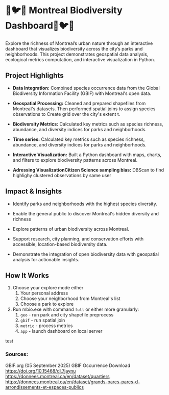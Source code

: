 
# 🍄🐦🌳 Montreal Biodiversity Dashboard🌳🐦🍄

Explore the richness of Montreal’s urban nature through an interactive dashboard that visualizes biodiversity across the city’s parks and neighborhoods. This project demonstrates geospatial data analysis, ecological metrics computation, and interactive visualization in Python.

## Project Highlights

- **Data Integration:** Combined species occurrence data from the Global Biodiversity Information Facility (GBIF) with Montreal's open data.
    
- **Geospatial Processing:** Cleaned and prepared shapefiles from Montreal's datasets. Then performed spatial joins to assign species observations to Create grid over the city's extent t.
	
- **Biodiversity Metrics:** Calculated key metrics such as species richness, abundance, and diversity indices for parks and neighborhoods.
	
- **Time series:** Calculated key metrics such as species richness, abundance, and diversity indices for parks and neighborhoods.
	
- **Interactive Visualization:** Built a Python dashboard with maps, charts, and filters to explore biodiversity patterns across Montreal.

- **Adressing VisualizationCitizen Science sampling bias:** DBScan to find highlighy clustered observations by same user 
## Impact & Insights

- Identify parks and neighborhoods with the highest species diversity.
	
- Enable the general public to discover Montreal's hidden diversity and richness
	
- Explore patterns of urban biodiversity across Montreal.
	
- Support research, city planning, and conservation efforts with accessible, location-based biodiversity data.
	
- Demonstrate the integration of open biodiversity data with geospatial analysis for actionable insights.

## How It Works

1. Choose your explore mode either 
	1. Your personal address
	2. Choose your neighborhood from Montreal's list
	3. Choose a park to explore 
2. Run mbio.exe with command  `full` or either more granularly:
	1. `geo` - run park and city shapefile preprocess
	2. `gbif` - run spatial join 
	3. `metric` - process metrics 
	4. `app` - launch dashboard on local server 
    
test

### Sources:
GBIF.org (05 September 2025) GBIF Occurrence Download  https://doi.org/10.15468/dl.7jaynu
https://donnees.montreal.ca/en/dataset/quartiers
https://donnees.montreal.ca/en/dataset/grands-parcs-parcs-d-arrondissements-et-espaces-publics